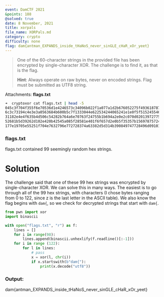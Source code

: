```yaml
---
event: DamCTF 2021
&points: 188
@solved: true
date: 8 November, 2021
title: xorpals
file_name: XORPals.md
category: crypto
difficulty: none
flag: dam{antman_EXPANDS_inside_tHaNoS_never_sinGLE_cHaR_xOr_yeet}
---
```




> One of the 60-character strings in the provided file has been encrypted by single-character XOR. 
> The challenge is to find it, as that is the flag.
>
> **Hint**: Always operate on raw bytes, never on encoded strings. Flag must be submitted as UTF8 string.

Attachments: **flags.txt**

```bash
➜  cryptoxor cat flags.txt | head -5
045c3f704f355f6e70536d1e4246573c34096b022f1a077a1d2b676052275f493618787c5a250545254e12750c2261511e5c0d0045376722002a6602
6c3c73194c4e3e3a0563684b600b5c7f1333044e622534244065241e1e0f5f515245546d2030455518065220006b0e3c4b621064732340721f332225
31182e4e4f635b4d506c54282b764a6e70763f24755b1b694a2e0e2c070d0201397277511e72762b2f3a2037720b442e143f5b706f7602787c22643f
52681b5d39262d102e420b42545a085f28581e401f6f657d2e0b5f35357b1569787572466b4f5b106a7975371f537a137c2b671e7972327d4d2b7f4a
177e19705e55251f704e7632796e772728374a63382d5d314b390849747728496d09101458682a2e587400124845677e5d24174c1c0a64396e24091e
```

### flags.txt

flags.txt contained 99 seemingly random hex strings.

# Solution

The challenge said that one of these 99 hex strings was encrypted by single-character XOR. We can solve this in many ways. The easiest is to go through all of the 99 hex strings, with characters (I chose bytes ranging from 0 to 122, since z is the last letter in the ASCII table). We also know the flag begins with `dam{`, so we check for decrypted strings that start with `dam{`.

```python
from pwn import xor
import binascii

with open("flags.txt", "r") as f:
    lines = []
    for i in range(98):
        lines.append(binascii.unhexlify(f.readline()[:-1]))
    for i in range (122):
        for l in lines:
            # pass
            x = xor(l, chr(i))
            if x.startswith(b"dam{"):
                print(x.decode("utf8"))
```

### Output:

dam{antman_EXPANDS_inside_tHaNoS_never_sinGLE_cHaR_xOr_yeet}
